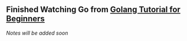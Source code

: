 ## Finished Watching Go from [Golang Tutorial for Beginners](https://www.youtube.com/watch?v=yyUHQIec83I)

_Notes will be added soon_
